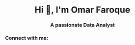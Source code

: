 <h1 align="center">Hi 👋, I'm Omar Faroque</h1>
<h3 align="center">A passionate Data Analyst</h3>

<h3 align="left">Connect with me:</h3>
<p align="left">
</p>
